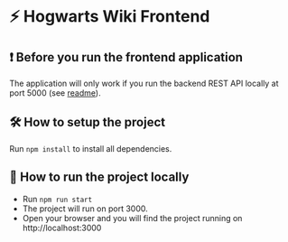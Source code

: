 # ⚡ Hogwarts Wiki Frontend

## ❗ Before you run the frontend application

The application will only work if you run the backend REST API locally at port 5000 (see [readme](https://github.com/rebaxe/1dv503-rest-api/blob/main/README.md)).

## 🛠️ How to setup the project

Run `npm install` to install all dependencies.

## 🚀 How to run the project locally

- Run `npm run start`
- The project will run on port 3000.
- Open your browser and you will find the project running on http://localhost:3000

